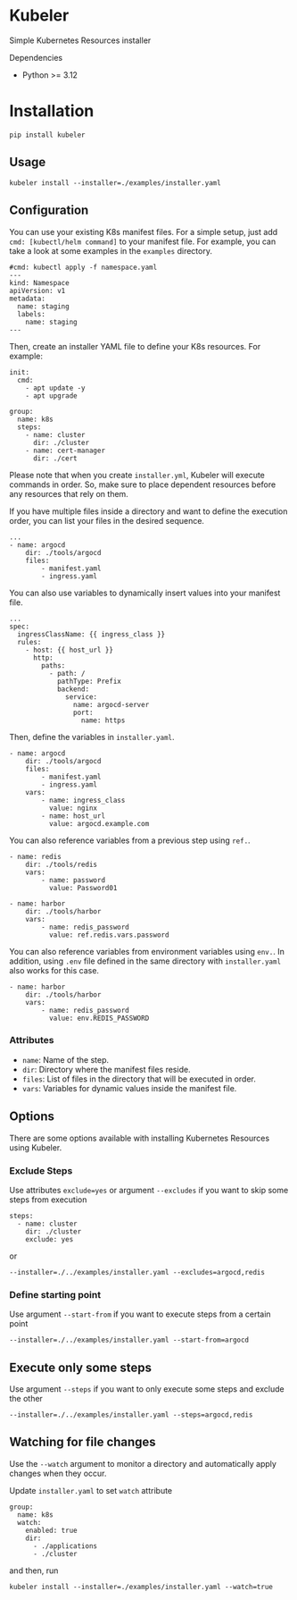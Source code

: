 # Kubeler

Simple Kubernetes Resources installer

Dependencies
- Python >= 3.12

# Installation

```
pip install kubeler
```

## Usage
```
kubeler install --installer=./examples/installer.yaml
```

## Configuration

You can use your existing K8s manifest files. For a simple setup, just add `cmd: [kubectl/helm command]` to your manifest file. For example, you can take a look at some examples in the `examples` directory.

```
#cmd: kubectl apply -f namespace.yaml
---
kind: Namespace
apiVersion: v1
metadata:
  name: staging
  labels:
    name: staging
---
```

Then, create an installer YAML file to define your K8s resources. For example:

```
init:
  cmd: 
    - apt update -y
    - apt upgrade

group:
  name: k8s
  steps:
    - name: cluster
      dir: ./cluster
    - name: cert-manager
      dir: ./cert
```

Please note that when you create `installer.yml`, Kubeler will execute commands in order. So, make sure to place dependent resources before any resources that rely on them.

If you have multiple files inside a directory and want to define the execution order, you can list your files in the desired sequence.

```
...
- name: argocd
    dir: ./tools/argocd
    files:
        - manifest.yaml
        - ingress.yaml
```

You can also use variables to dynamically insert values into your manifest file.

```
...
spec:
  ingressClassName: {{ ingress_class }}
  rules:
    - host: {{ host_url }}
      http:
        paths:
          - path: /
            pathType: Prefix
            backend:
              service: 
                name: argocd-server
                port: 
                  name: https
```

Then, define the variables in `installer.yaml`.

```
- name: argocd
    dir: ./tools/argocd
    files:
        - manifest.yaml
        - ingress.yaml
    vars:
        - name: ingress_class
          value: nginx
        - name: host_url
          value: argocd.example.com
```

You can also reference variables from a previous step using `ref.`.

```
- name: redis
    dir: ./tools/redis
    vars:
        - name: password
          value: Password01

- name: harbor
    dir: ./tools/harbor
    vars:
        - name: redis_password  
          value: ref.redis.vars.password
```

You can also reference variables from environment variables using `env.`. In addition, using `.env` file defined in the same directory with `installer.yaml` also works for this case.

```
- name: harbor
    dir: ./tools/harbor
    vars:
        - name: redis_password  
          value: env.REDIS_PASSWORD
```

### Attributes

- `name`: Name of the step.
- `dir`: Directory where the manifest files reside.
- `files`: List of files in the directory that will be executed in order.
- `vars`: Variables for dynamic values inside the manifest file.

## Options

There are some options available with installing Kubernetes Resources using Kubeler.

### Exclude Steps

Use attributes `exclude=yes` or argument `--excludes` if you want to skip some steps from execution

```
steps:
  - name: cluster
    dir: ./cluster
    exclude: yes
```

or 
```
--installer=./../examples/installer.yaml --excludes=argocd,redis
```

### Define starting point

Use argument `--start-from` if you want to execute steps from a certain point

```
--installer=./../examples/installer.yaml --start-from=argocd
```

## Execute only some steps

Use argument `--steps` if you want to only execute some steps and exclude the other

```
--installer=./../examples/installer.yaml --steps=argocd,redis
```

## Watching for file changes

Use the `--watch` argument to monitor a directory and automatically apply changes when they occur.

Update `installer.yaml` to set `watch` attribute

```
group:
  name: k8s
  watch:
    enabled: true
    dir: 
      - ./applications
      - ./cluster
```

and then, run

```
kubeler install --installer=./examples/installer.yaml --watch=true
```


